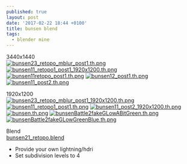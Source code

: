 ```yaml
---
published: true
layout: post
date: '2017-02-22 18:44 +0100'
title: bunsen blend
tags:
  - blender mine
---
```

3440x1440  
[![bunsen23_retopo_mblur_post1.th.png](https://images.weserv.nl/?url=//cdn.scrot.moe/images/2017/02/28/bunsen23_retopo_mblur_post1.th.png)](https://images.weserv.nl/?url=//cdn.scrot.moe/images/2017/02/28/bunsen23_retopo_mblur_post1.png)
[![bunsen11_retopo1_post1_1920x1200.th.png](https://images.weserv.nl/?url=//cdn.scrot.moe/images/2017/02/25/bunsen11_retopo1_post1_1920x1200.th.png)](https://images.weserv.nl/?url=//cdn.scrot.moe/images/2017/02/25/bunsen11_retopo1_post1.png)
[![bunsen11retopo_post1.th.png](https://images.weserv.nl/?url=//cdn.scrot.moe/images/2017/02/23/bunsen11retopo_post1.th.png)](https://images.weserv.nl/?url=//cdn.scrot.moe/images/2017/02/23/bunsen11retopo_post1.png)
[![bunsen12_post1.th.png](https://images.weserv.nl/?url=//cdn.scrot.moe/images/2017/02/22/bunsen12_post1.th.png)](https://images.weserv.nl/?url=//cdn.scrot.moe/images/2017/02/22/bunsen12_post1.png)
[![bunsen11_post2.th.png](https://images.weserv.nl/?url=//cdn.scrot.moe/images/2017/02/22/bunsen11_post2.th.png)](https://images.weserv.nl/?url=//cdn.scrot.moe/images/2017/02/22/bunsen11_post2.png)

1920x1200  
[![bunsen23_retopo_mblur_post1_1920x1200.th.png](https://images.weserv.nl/?url=//cdn.scrot.moe/images/2017/02/28/bunsen23_retopo_mblur_post1_1920x1200.th.png)](https://images.weserv.nl/?url=//cdn.scrot.moe/images/2017/02/28/bunsen23_retopo_mblur_post1_1920x1200.png)
[![bunsen11_retopo1_post1.th.png](https://images.weserv.nl/?url=//cdn.scrot.moe/images/2017/02/25/bunsen11_retopo1_post1.th.png)](https://images.weserv.nl/?url=//cdn.scrot.moe/images/2017/02/25/bunsen11_retopo1_post1_1920x1200.png)
[![bunsen11_post2_1920x1200.th.png](https://images.weserv.nl/?url=//cdn.scrot.moe/images/2017/02/22/bunsen11_post2_1920x1200.th.png)](https://images.weserv.nl/?url=//cdn.scrot.moe/images/2017/02/22/bunsen11_post2_1920x1200.png)
[![bunsen.th.png](https://images.weserv.nl/?url=//cdn.scrot.moe/images/2018/04/12/bunsen.th.png)](https://images.weserv.nl/?url=//cdn.scrot.moe/images/2018/04/12/bunsen.png)
[![bunsenBattle2fakeGLowABitGreen.th.png](https://images.weserv.nl/?url=//cdn.scrot.moe/images/2018/04/15/bunsenBattle2fakeGLowABitGreen.th.png)](https://images.weserv.nl/?url=//cdn.scrot.moe/images/2018/04/15/bunsenBattle2fakeGLowABitGreen.png)
[![bunsenBattle2fakeGLowGreenBlue.th.png](https://images.weserv.nl/?url=//cdn.scrot.moe/images/2018/04/15/bunsenBattle2fakeGLowGreenBlue.th.png)](https://images.weserv.nl/?url=//cdn.scrot.moe/images/2018/04/15/bunsenBattle2fakeGLowGreenBlue.png)

Blend  
[bunsen21_retopo.blend]({{site.baseurl}}/blends/bunsen21_retopo.blend)  
- Provide your own lightning/hdri
- Set subdivision levels to 4
